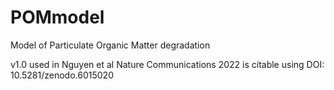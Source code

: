 # POMmodel
Model of Particulate Organic Matter degradation

v1.0 used in Nguyen et al Nature Communications 2022 is citable using DOI: 10.5281/zenodo.6015020
